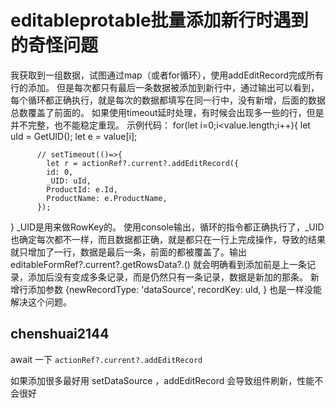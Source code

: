 # editableprotable批量添加新行时遇到的奇怪问题

我获取到一组数据，试图通过map（或者for循环），使用addEditRecord完成所有行的添加。
但是每次都只有最后一条数据被添加到新行中，通过输出可以看到，每个循环都正确执行，就是每次的数据都填写在同一行中，没有新增，后面的数据总数覆盖了前面的。
如果使用timeout延时处理，有时候会出现多一些的行，但是并不完整，也不能稳定重现。
示例代码：
for(let i=0;i<value.length;i++){
let uId = GetUID();
let e = value[i];

          // setTimeout(()=>{
            let r = actionRef?.current?.addEditRecord({
            id: 0,
            _UID: uId,
            ProductId: e.Id,
            ProductName: e.ProductName,
          });

}
\_UID是用来做RowKey的。
使用console输出，循环的指令都正确执行了，\_UID也确定每次都不一样，而且数据都正确，就是都只在一行上完成操作，导致的结果就只增加了一行，数据是最后一条，前面的都被覆盖了。输出editableFormRef?.current?.getRowsData?.() 就会明确看到添加前是上一条记录，添加后没有变成多条记录，而是仍然只有一条记录，数据是新加的那条。
新增行添加参数 {newRecordType: 'dataSource', recordKey: uId, } 也是一样没能解决这个问题。

## chenshuai2144

await 一下 `actionRef?.current?.addEditRecord`

如果添加很多最好用 setDataSource ，addEditRecord 会导致组件刷新，性能不会很好
